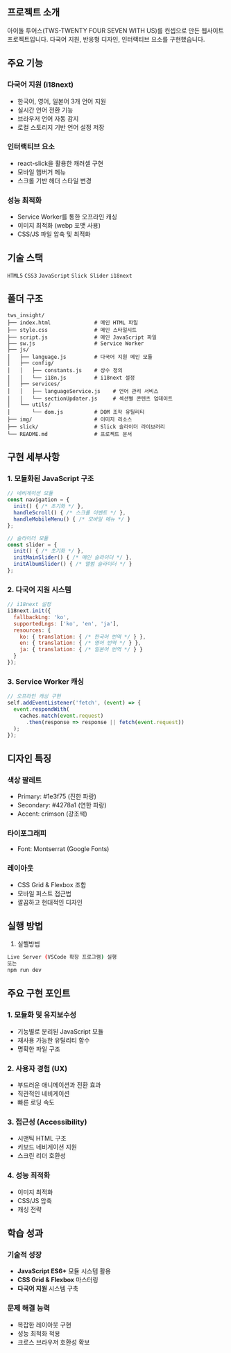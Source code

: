 ## 프로젝트 소개

아이돌 투어스(TWS-TWENTY FOUR SEVEN WITH US)를 컨셉으로 만든 웹사이트 프로젝트입니다. 다국어 지원, 반응형 디자인, 인터랙티브 요소를 구현했습니다.

## 주요 기능

### 다국어 지원 (i18next)
- 한국어, 영어, 일본어 3개 언어 지원
- 실시간 언어 전환 기능
- 브라우저 언어 자동 감지
- 로컬 스토리지 기반 언어 설정 저장

### 인터랙티브 요소
- react-slick을 활용한 캐러셀 구현
- 모바일 햄버거 메뉴
- 스크롤 기반 헤더 스타일 변경

### 성능 최적화
- Service Worker를 통한 오프라인 캐싱
- 이미지 최적화 (webp 포맷 사용)
- CSS/JS 파일 압축 및 최적화

## 기술 스택
`HTML5` `CSS3` `JavaScript` `Slick Slider` `i18next`

## 폴더 구조

```
tws_insight/
├── index.html              # 메인 HTML 파일
├── style.css               # 메인 스타일시트
├── script.js               # 메인 JavaScript 파일
├── sw.js                   # Service Worker
├── js/
│   ├── language.js         # 다국어 지원 메인 모듈
│   ├── config/
│   │   ├── constants.js    # 상수 정의
│   │   └── i18n.js         # i18next 설정
│   ├── services/
│   │   ├── languageService.js    # 언어 관리 서비스
│   │   └── sectionUpdater.js     # 섹션별 콘텐츠 업데이트
│   └── utils/
│       └── dom.js          # DOM 조작 유틸리티
├── img/                    # 이미지 리소스
├── slick/                  # Slick 슬라이더 라이브러리
└── README.md               # 프로젝트 문서
```

## 구현 세부사항

### 1. 모듈화된 JavaScript 구조
```javascript
// 네비게이션 모듈
const navigation = {
  init() { /* 초기화 */ },
  handleScroll() { /* 스크롤 이벤트 */ },
  handleMobileMenu() { /* 모바일 메뉴 */ }
};

// 슬라이더 모듈
const slider = {
  init() { /* 초기화 */ },
  initMainSlider() { /* 메인 슬라이더 */ },
  initAlbumSlider() { /* 앨범 슬라이더 */ }
};
```

### 2. 다국어 지원 시스템
```javascript
// i18next 설정
i18next.init({
  fallbackLng: 'ko',
  supportedLngs: ['ko', 'en', 'ja'],
  resources: {
    ko: { translation: { /* 한국어 번역 */ } },
    en: { translation: { /* 영어 번역 */ } },
    ja: { translation: { /* 일본어 번역 */ } }
  }
});
```

### 3. Service Worker 캐싱
```javascript
// 오프라인 캐싱 구현
self.addEventListener('fetch', (event) => {
  event.respondWith(
    caches.match(event.request)
      .then(response => response || fetch(event.request))
  );
});
```

## 디자인 특징

### 색상 팔레트
- Primary: #1e3f75 (진한 파랑)
- Secondary: #4278a1 (연한 파랑)
- Accent: crimson (강조색)

### 타이포그래피
- Font: Montserrat (Google Fonts)

### 레이아웃
- CSS Grid & Flexbox 조합
- 모바일 퍼스트 접근법
- 깔끔하고 현대적인 디자인

## 실행 방법

1. 실핼방법
```bash
Live Server (VSCode 확장 프로그램) 실행 
또는  
npm run dev
```

## 주요 구현 포인트

### 1. 모듈화 및 유지보수성
- 기능별로 분리된 JavaScript 모듈
- 재사용 가능한 유틸리티 함수
- 명확한 파일 구조

### 2. 사용자 경험 (UX)
- 부드러운 애니메이션과 전환 효과
- 직관적인 네비게이션
- 빠른 로딩 속도

### 3. 접근성 (Accessibility)
- 시맨틱 HTML 구조
- 키보드 네비게이션 지원
- 스크린 리더 호환성

### 4. 성능 최적화
- 이미지 최적화
- CSS/JS 압축
- 캐싱 전략

## 학습 성과

### 기술적 성장
- **JavaScript ES6+** 모듈 시스템 활용
- **CSS Grid & Flexbox** 마스터링
- **다국어 지원** 시스템 구축

### 문제 해결 능력
- 복잡한 레이아웃 구현
- 성능 최적화 적용
- 크로스 브라우저 호환성 확보




